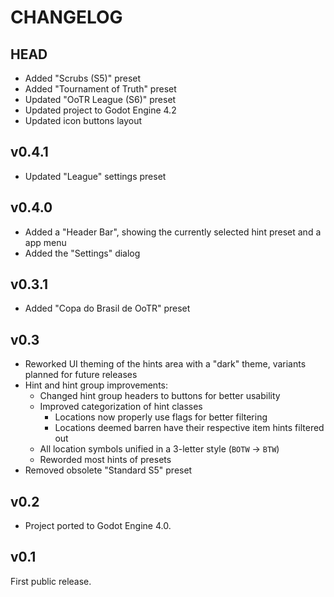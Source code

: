 # CHANGELOG

## HEAD
- Added "Scrubs (S5)" preset
- Added "Tournament of Truth" preset
- Updated "OoTR League (S6)" preset
- Updated project to Godot Engine 4.2
- Updated icon buttons layout


## v0.4.1
- Updated "League" settings preset


## v0.4.0

- Added a "Header Bar", showing the currently selected hint preset and a app
  menu
- Added the "Settings" dialog


## v0.3.1

- Added "Copa do Brasil de OoTR" preset


## v0.3

- Reworked UI theming of the hints area with a "dark" theme, variants planned
  for future releases
- Hint and hint group improvements:
  - Changed hint group headers to buttons for better usability
  - Improved categorization of hint classes
    - Locations now properly use flags for better filtering
    - Locations deemed barren have their respective item hints filtered out
  - All location symbols unified in a 3-letter style (`BOTW` → `BTW`)
  - Reworded most hints of presets
- Removed obsolete "Standard S5" preset


## v0.2

- Project ported to Godot Engine 4.0.


## v0.1

First public release.
